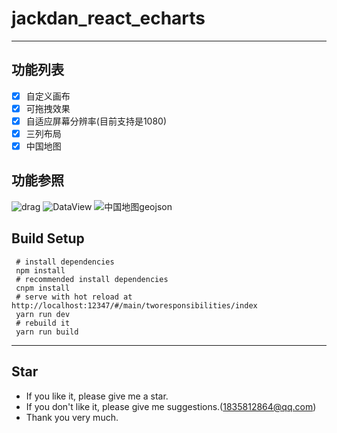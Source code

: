 # jackdan_react_echarts
 
------

## 功能列表

- [X] 自定义画布
- [X] 可拖拽效果
- [X] 自适应屏幕分辨率(目前支持是1080)
- [X] 三列布局
- [X] 中国地图

## 功能参照

![drag](https://developer.mozilla.org/zh-CN/docs/Web/API/HTML_Drag_and_Drop_API/Drag_operations)
![DataView](https://developer.mozilla.org/zh-CN/docs/Web/JavaScript/Reference/Global_Objects/DataView)
![中国地图geojson]()

## Build Setup

```
 # install dependencies
 npm install
 # recommended install dependencies
 cnpm install
 # serve with hot reload at http://localhost:12347/#/main/tworesponsibilities/index
 yarn run dev
 # rebuild it
 yarn run build
```
 
------
 
## Star
- If you like it, please give me a star.
- If you don't like it, please give me suggestions.(1835812864@qq.com)
- Thank you very much.

 

